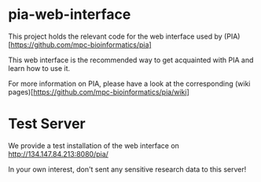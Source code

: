 # pia-web-interface
This project holds the relevant code for the web interface used by
(PIA)[https://github.com/mpc-bioinformatics/pia]

This web interface is the recommended way to get acquainted with PIA and learn
how to use it.

For more information on PIA, please have a look at the corresponding (wiki
pages)[https://github.com/mpc-bioinformatics/pia/wiki]


Test Server
===========
We provide a test installation of the web interface on http://134.147.84.213:8080/pia/

In your own interest, don't sent any sensitive research data to this server!
